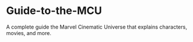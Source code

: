 # Guide-to-the-MCU
A complete guide the Marvel Cinematic Universe that explains characters, movies, and more.
